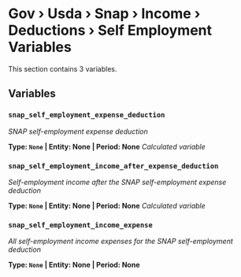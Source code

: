 # Gov › Usda › Snap › Income › Deductions › Self Employment Variables

This section contains 3 variables.

## Variables

### `snap_self_employment_expense_deduction`
*SNAP self-employment expense deduction*

**Type: `None` | Entity: None | Period: None**
*Calculated variable*

### `snap_self_employment_income_after_expense_deduction`
*Self-employment income after the SNAP self-employment expense deduction*

**Type: `None` | Entity: None | Period: None**
*Calculated variable*

### `snap_self_employment_income_expense`
*All self-employment income expenses for the SNAP self-employment deduction*

**Type: `None` | Entity: None | Period: None**
